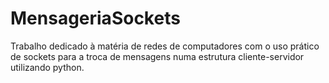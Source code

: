 # MensageriaSockets
Trabalho dedicado à matéria de redes de computadores com o uso prático de sockets para a troca de mensagens numa estrutura cliente-servidor utilizando python.
